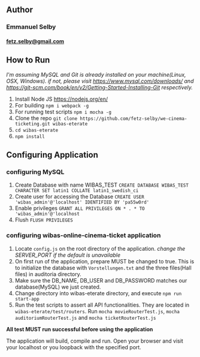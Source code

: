 ## Author ##

### Emmanuel Selby ###
#### fetz.selby@gmail.com ###


## How to Run ##

*I'm assuming MySQL and Git is already installed on your machine(Linux, OSX, Windows). if not, please visit https://www.mysql.com/downloads/ and https://git-scm.com/book/en/v2/Getting-Started-Installing-Git respectively.*

1. Install Node JS https://nodejs.org/en/
2. For building `npm i webpack -g`
3. For running test scripts `npm i mocha -g`
4. Clone the repo `git clone https://github.com/fetz-selby/we-cinema-ticketing.git wibas-eterate`
5. `cd wibas-eterate`
6. `npm install`


## Configuring Application ##

### configuring MySQL ###

1. Create Database with name WIBAS_TEST
`CREATE DATABASE WIBAS_TEST CHARACTER SET latin1 COLLATE latin1_swedish_ci`
2. Create user for accessing the Database
`CREATE USER 'wibas_admin'@'localhost' IDENTIFIED BY 'pa55w0rd'`
3. Enable privileges
`GRANT ALL PRIVILEGES ON * . * TO 'wibas_admin'@'localhost`
4. Flush
`FLUSH PRIVILEGES`


### configuring wibas-online-cinema-ticket application ###

1. Locate `config.js` on the root directory of the application.
   *change the SERVER_PORT if the default is unavailable*
2. On first run of the application, prepare MUST be changed to true. This is to initialize the database with `Vorstellungen.txt` and the three files(Hall files) in auditoria directory.
3. Make sure the DB_NAME, DB_USER and DB_PASSWORD matches our database(MySQL) we just created.
4. Change directory into wibas-eterate directory, and execute 
`npm run start-app`
5. Run the test scripts to assert all API functionalities. They are located in `wibas-eterate/test/routers`. Run `mocha movieRouterTest.js`,  `mocha auditoriumRouterTest.js` and  `mocha ticketRouterTest.js`

**All test MUST run successful before using the application**

The application will build, compile and run. Open your browser and visit your localhost or you loopback with the specified port.